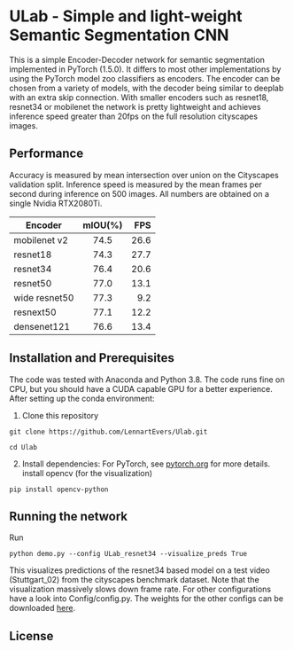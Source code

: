 # ULab - Simple and light-weight Semantic Segmentation CNN

This is a simple Encoder-Decoder network for semantic segmentation implemented in PyTorch (1.5.0). It differs to most other implementations by using the PyTorch model zoo classifiers as encoders. The encoder can be chosen from a variety of models, with the decoder being similar to deeplab with an extra skip connection. With smaller encoders such as resnet18, resnet34 or mobilenet the network is pretty lightweight and achieves inference speed greater than 20fps on the full resolution cityscapes images. 

## Performance

Accuracy is measured by mean intersection over union on the Cityscapes validation split. Inference speed is measured by the mean frames per second during inference on 500 images. All numbers are obtained on a single Nvidia RTX2080Ti.

| Encoder       | mIOU(%) |  FPS |
|---------------|:-------:|-----:|
| mobilenet v2  |   74.5  | 26.6 |
| resnet18      |   74.3  | 27.7 |
| resnet34      |   76.4  | 20.6 |
| resnet50      |   77.0  | 13.1 |
| wide resnet50 |   77.3  |  9.2 |
| resnext50     |   77.1  | 12.2 |
| densenet121   |   76.6  | 13.4 |


## Installation and Prerequisites

The code was tested with Anaconda and Python 3.8. The code runs fine on CPU, but you should have a CUDA capable GPU for a better experience. After setting up the conda environment:

1. Clone this repository
```
git clone https://github.com/LennartEvers/Ulab.git
```

```
cd Ulab
```
2. Install dependencies: For PyTorch, see [pytorch.org](https://www.pytorch.org) for more details. 
install opencv (for the visualization)
```
pip install opencv-python
```

## Running the network
Run 
```
python demo.py --config ULab_resnet34 --visualize_preds True
```
This visualizes predictions of the resnet34 based model on a test video (Stuttgart_02) from the cityscapes benchmark dataset. Note that the visualization massively slows down frame rate. For other configurations have a look into Config/config.py. The weights for the other configs can be downloaded [here](https://drive.google.com/file/d/1jzjwiYnUNeAjGskwTyQP4nKmQcI7XqPR/view?usp=sharing).


## License



